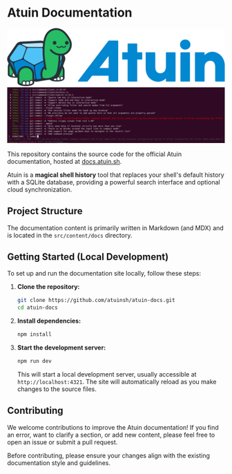 # Atuin Documentation

![Atuin Logo Dark](.github/logo-dark.png)
![Atuin Preview](.github/preview.png)

This repository contains the source code for the official Atuin documentation, hosted at [docs.atuin.sh](https://docs.atuin.sh).

Atuin is a **magical shell history** tool that replaces your shell's default history with a SQLite database, providing a powerful search interface and optional cloud synchronization.

## Project Structure

The documentation content is primarily written in Markdown (and MDX) and is located in the `src/content/docs` directory.

## Getting Started (Local Development)

To set up and run the documentation site locally, follow these steps:

1.  **Clone the repository:**
    ```bash
    git clone https://github.com/atuinsh/atuin-docs.git
    cd atuin-docs
    ```

2.  **Install dependencies:**
    ```bash
    npm install
    ```

3.  **Start the development server:**
    ```bash
    npm run dev
    ```
    This will start a local development server, usually accessible at `http://localhost:4321`. The site will automatically reload as you make changes to the source files.

## Contributing

We welcome contributions to improve the Atuin documentation! If you find an error, want to clarify a section, or add new content, please feel free to open an issue or submit a pull request.

Before contributing, please ensure your changes align with the existing documentation style and guidelines.
